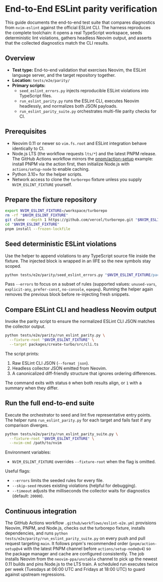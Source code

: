 # End-to-End ESLint parity verification

This guide documents the end-to-end test suite that compares diagnostics from `nvim-eslint` against the official ESLint CLI. The harness reproduces the complete toolchain: it opens a real TypeScript workspace, seeds deterministic lint violations, gathers headless Neovim output, and asserts that the collected diagnostics match the CLI results.

## Overview
- **Test type:** End-to-end validation that exercises Neovim, the ESLint language server, and the target repository together.
- **Location:** `tests/e2e/parity/`
- **Primary scripts:**
  - `seed_eslint_errors.py` injects reproducible ESLint violations into TypeScript files.
  - `run_eslint_parity.py` runs the ESLint CLI, executes Neovim headlessly, and normalizes both JSON payloads.
  - `run_eslint_parity_suite.py` orchestrates multi-file parity checks for CI.

## Prerequisites
- Neovim 0.11 or newer so `vim.fs.root` and ESLint integration behave identically to CI.
- Node.js LTS (the workflow requests `lts/*`) and the latest PNPM release. The GitHub Actions workflow mirrors the [pnpm/action-setup](https://github.com/pnpm/action-setup) example: install PNPM via the action first, then initialize Node.js with `actions/setup-node` to enable caching.
- Python 3.10+ for the helper scripts.
- Network access to clone the `turborepo` fixture unless you supply `NVIM_ESLINT_FIXTURE` yourself.

## Prepare the fixture repository
```bash
export NVIM_ESLINT_FIXTURE=/workspace/turborepo
rm -rf "$NVIM_ESLINT_FIXTURE"
git clone --depth 1 https://github.com/vercel/turborepo.git "$NVIM_ESLINT_FIXTURE"
cd "$NVIM_ESLINT_FIXTURE"
pnpm install --frozen-lockfile
```

## Seed deterministic ESLint violations
Use the helper to append violations to any TypeScript source file inside the fixture. The injected block is wrapped in an IIFE so the new symbols stay scoped.
```bash
python tests/e2e/parity/seed_eslint_errors.py "$NVIM_ESLINT_FIXTURE/packages/create-turbo/src/cli.ts"
```
Pass `--errors` to focus on a subset of rules (supported values: `unused-vars`, `explicit-any`, `prefer-const`, `no-console`, `eqeqeq`). Running the helper again removes the previous block before re-injecting fresh snippets.

## Compare ESLint CLI and headless Neovim output
Invoke the parity script to ensure the normalized ESLint CLI JSON matches the collector output.
```bash
python tests/e2e/parity/run_eslint_parity.py \
  --fixture-root "$NVIM_ESLINT_FIXTURE" \
  --target packages/create-turbo/src/cli.ts
```
The script prints:
1. Raw ESLint CLI JSON (`--format json`).
2. Headless collector JSON emitted from Neovim.
3. A canonicalized diff-friendly structure that ignores ordering differences.

The command exits with status `0` when both results align, or `1` with a summary when they differ.

## Run the full end-to-end suite
Execute the orchestrator to seed and lint five representative entry points. The helper runs `run_eslint_parity.py` for each target and fails fast if any comparison diverges.
```bash
python tests/e2e/parity/run_eslint_parity_suite.py \
  --fixture-root "$NVIM_ESLINT_FIXTURE" \
  --nvim-cmd /path/to/nvim
```
Environment variables:
- `NVIM_ESLINT_FIXTURE` overrides `--fixture-root` when the flag is omitted.

Useful flags:
- `--errors` limits the seeded rules for every file.
- `--skip-seed` reuses existing violations (helpful for debugging).
- `--timeout` adjusts the milliseconds the collector waits for diagnostics (default: `20000`).

## Continuous integration
The GitHub Actions workflow `.github/workflows/eslint-e2e.yml` provisions Neovim, PNPM, and Node.js, checks out the turborepo fixture, installs dependencies, and runs `python tests/e2e/parity/run_eslint_parity_suite.py` on every push and pull request targeting `main`. It follows pnpm's recommended order (`pnpm/action-setup@v4` with the latest PNPM channel before `actions/setup-node@v4`) so the package manager and cache are configured consistently. The job installs Neovim from the `neovim-ppa/unstable` channel to pick up the newest 0.11 builds and pins Node.js to the LTS train. A scheduled run executes twice per week (Tuesdays at 06:00 UTC and Fridays at 18:00 UTC) to guard against upstream regressions.
